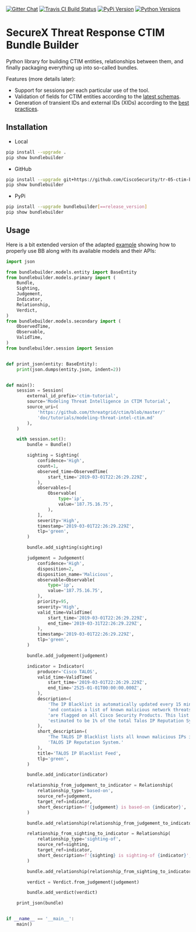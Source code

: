 [![Gitter Chat](https://img.shields.io/badge/gitter-join%20chat-brightgreen.svg)](https://gitter.im/CiscoSecurity/Threat-Response "Gitter Chat")
[![Travis CI Build Status](https://travis-ci.com/CiscoSecurity/tr-05-ctim-bundle-builder.svg?branch=develop)](https://travis-ci.com/CiscoSecurity/tr-05-ctim-bundle-builder)
[![PyPi Version](https://img.shields.io/pypi/v/bundlebuilder.svg)](https://pypi.python.org/pypi/bundlebuilder)
[![Python Versions](https://img.shields.io/pypi/pyversions/bundlebuilder.svg)](https://pypi.python.org/pypi/bundlebuilder)

# SecureX Threat Response CTIM Bundle Builder

Python library for building CTIM entities, relationships between them, and
finally packaging everything up into so-called bundles.

Features (more details later):
- Support for sessions per each particular use of the tool.
- Validation of fields for CTIM entities according to the
[latest schemas](https://github.com/threatgrid/ctim/tree/master/doc/structures).
- Generation of transient IDs and external IDs (XIDs) according to the
[best practices](https://github.com/threatgrid/ctim/blob/master/doc/tutorials/modeling-threat-intel-ctim.md#1113-best-practices-for-external-ids).

## Installation

* Local

```bash
pip install --upgrade .
pip show bundlebuilder
```

* GitHub

```bash
pip install --upgrade git+https://github.com/CiscoSecurity/tr-05-ctim-bundle-builder.git[@branch_name_or_release_version]
pip show bundlebuilder
```

* PyPi

```bash
pip install --upgrade bundlebuilder[==release_version]
pip show bundlebuilder
```

## Usage

Here is a bit extended version of the adapted
[example](https://github.com/threatgrid/ctim/blob/master/doc/tutorials/modeling-threat-intel-ctim.md#173-example-bundle)
showing how to properly use BB along with its available models and their APIs:

```python
import json

from bundlebuilder.models.entity import BaseEntity
from bundlebuilder.models.primary import (
    Bundle,
    Sighting,
    Judgement,
    Indicator,
    Relationship,
    Verdict,
)
from bundlebuilder.models.secondary import (
    ObservedTime,
    Observable,
    ValidTime,
)
from bundlebuilder.session import Session


def print_json(entity: BaseEntity):
    print(json.dumps(entity.json, indent=2))


def main():
    session = Session(
        external_id_prefix='ctim-tutorial',
        source='Modeling Threat Intelligence in CTIM Tutorial',
        source_uri=(
            'https://github.com/threatgrid/ctim/blob/master/'
            'doc/tutorials/modeling-threat-intel-ctim.md'
        ),
    )

    with session.set():
        bundle = Bundle()

        sighting = Sighting(
            confidence='High',
            count=1,
            observed_time=ObservedTime(
                start_time='2019-03-01T22:26:29.229Z',
            ),
            observables=[
                Observable(
                    type='ip',
                    value='187.75.16.75',
                ),
            ],
            severity='High',
            timestamp='2019-03-01T22:26:29.229Z',
            tlp='green',
        )

        bundle.add_sighting(sighting)

        judgement = Judgement(
            confidence='High',
            disposition=2,
            disposition_name='Malicious',
            observable=Observable(
                type='ip',
                value='187.75.16.75',
            ),
            priority=95,
            severity='High',
            valid_time=ValidTime(
                start_time='2019-03-01T22:26:29.229Z',
                end_time='2019-03-31T22:26:29.229Z',
            ),
            timestamp='2019-03-01T22:26:29.229Z',
            tlp='green',
        )

        bundle.add_judgement(judgement)

        indicator = Indicator(
            producer='Cisco TALOS',
            valid_time=ValidTime(
                start_time='2019-03-01T22:26:29.229Z',
                end_time='2525-01-01T00:00:00.000Z',
            ),
            description=(
                'The IP Blacklist is automatically updated every 15 minutes '
                'and contains a list of known malicious network threats that '
                'are flagged on all Cisco Security Products. This list is '
                'estimated to be 1% of the total Talos IP Reputation System.'
            ),
            short_description=(
                'The TALOS IP Blacklist lists all known malicious IPs in the '
                'TALOS IP Reputation System.'
            ),
            title='TALOS IP Blacklist Feed',
            tlp='green',
        )

        bundle.add_indicator(indicator)

        relationship_from_judgement_to_indicator = Relationship(
            relationship_type='based-on',
            source_ref=judgement,
            target_ref=indicator,
            short_description=f'{judgement} is based-on {indicator}',
        )

        bundle.add_relationship(relationship_from_judgement_to_indicator)

        relationship_from_sighting_to_indicator = Relationship(
            relationship_type='sighting-of',
            source_ref=sighting,
            target_ref=indicator,
            short_description=f'{sighting} is sighting-of {indicator}',
        )

        bundle.add_relationship(relationship_from_sighting_to_indicator)

        verdict = Verdict.from_judgement(judgement)

        bundle.add_verdict(verdict)

    print_json(bundle)


if __name__ == '__main__':
    main()
```
